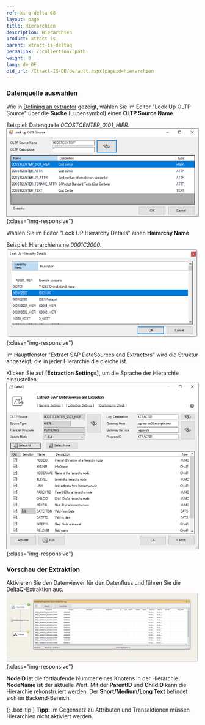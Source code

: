 ```yaml
---
ref: xi-q-delta-08
layout: page
title: Hierarchien
description: Hierarchien
product: xtract-is
parent: xtract-is-deltaq
permalink: /:collection/:path
weight: 8
lang: de_DE
old_url: /Xtract-IS-DE/default.aspx?pageid=hierarchien
---
```

### Datenquelle auswählen
Wie in [Defining an extractor](../xtract-is-deltaq/stammdaten-im-full-update) gezeigt, wählen Sie im Editor "Look Up OLTP Source" über die **Suche** (Lupensymbol) einen **OLTP Source Name**.

Beispiel: Datenquelle *0COSTCENTER_0101_HIER*.
![DeltaQ-Hierarchy-001](/img/content/DeltaQ-Hierarchy-001.png){:class="img-responsive"}

Wählen Sie im Editor "Look UP Hierarchy Details" einen **Hierarchy Name**.

Beispiel: Hierarchiename *0001C2000*.
![DeltaQ-Hierarchy-002](/img/content/DeltaQ-Hierarchy-002.png){:class="img-responsive"}

Im Hauptfenster "Extract SAP DataSources and Extractors" wird die Struktur angezeigt, die in jeder Hierarchie die gleiche ist. 

Klicken Sie auf **[Extraction Settings]**, um die Sprache der Hierarchie einzustellen.
![DeltaQ-Hierarchy-003](/img/content/Deltaq-Hierarchy-Selected.png){:class="img-responsive"}

### Vorschau der Extraktion
Aktivieren Sie den Datenviewer für den Datenfluss und führen Sie die DeltaQ-Extraktion aus.
![DeltaQ-Hierarchy-004](/img/content/xis/data_view_deltaQ_xtract_is.png){:class="img-responsive"}

**NodeID** ist die fortlaufende Nummer eines Knotens in der Hierarchie.
**NodeName** ist der aktuelle Wert. Mit der **ParentID** und **ChildID** kann die Hierarchie rekonstruiert werden.
Der **Short/Medium/Long Text** befindet sich im Backend-Bereich.

{: .box-tip }
**Tipp:** Im Gegensatz zu Attributen und Transaktionen müssen Hierarchien nicht aktiviert werden.